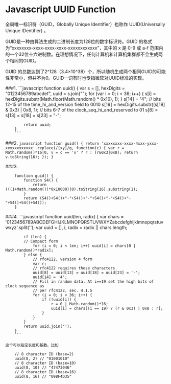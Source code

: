 Javascript UUID Function
========================

全局唯一标识符（GUID，Globally Unique Identifier）也称作 UUID(Universally Unique IDentifier) 。

GUID是一种由算法生成的二进制长度为128位的数字标识符。GUID 的格式为“xxxxxxxx-xxxx-xxxx-xxxx-xxxxxxxxxxxx”，其中的 x 是 0-9 或 a-f 范围内的一个32位十六进制数。在理想情况下，任何计算机和计算机集群都不会生成两个相同的GUID。

GUID 的总数达到了2^128（3.4×10^38）个，所以随机生成两个相同GUID的可能性非常小，但并不为0。GUID一词有时也专指微软对UUID标准的实现。

###1.
        ```javascript
        function uuid() {
            var s = [],
                hexDigits = "0123456789abcdef",
                uuid = s.join("");
            for (var i = 0; i < 36; i++) {
                s[i] = hexDigits.substr(Math.floor(Math.random() * 0x10), 1);
            }
            s[14] = "4"; // bits 12-15 of the time_hi_and_version field to 0010
            s[19] = hexDigits.substr((s[19] & 0x3) | 0x8, 1); // bits 6-7 of the clock_seq_hi_and_reserved to 01
            s[8] = s[13] = s[18] = s[23] = "-";

            return uuid;
        }
        ```
 

###2.
        ```javascript
        function guid() {
            return 'xxxxxxxx-xxxx-4xxx-yxxx-xxxxxxxxxxxx'.replace(/[xy]/g, function(c) {
                var r = Math.random()*16|0, v = c == 'x' ? r : (r&0x3|0x8);
                return v.toString(16);
            });
        }
        ```

###3.

        function guid() {
            function S4() {
                return (((1+Math.random())*0x10000)|0).toString(16).substring(1);
            }
            return (S4()+S4()+"-"+S4()+"-"+S4()+"-"+S4()+"-"+S4()+S4()+S4());
        }
 

###4.
        ```javascript
        function uuid(len, radix) {
            var chars = '0123456789ABCDEFGHIJKLMNOPQRSTUVWXYZabcdefghijklmnopqrstuvwxyz'.split('');
            var uuid = [], 
                i,
                radix = radix || chars.length;

            if (len) {
            // Compact form
                for (i = 0; i < len; i++) uuid[i] = chars[0 | Math.random()*radix];
            } else {
                // rfc4122, version 4 form
                var r;
                // rfc4122 requires these characters
                uuid[8] = uuid[13] = uuid[18] = uuid[23] = '-';
                uuid[14] = '4';
                // Fill in random data. At i==19 set the high bits of clock sequence as
                // per rfc4122, sec. 4.1.5
                for (i = 0; i < 36; i++) {
                    if (!uuid[i]) {
                        r = 0 | Math.random()*16;
                        uuid[i] = chars[(i == 19) ? (r & 0x3) | 0x8 : r];
                    }
                }
            }
            return uuid.join('');
        }
        ```

    这个可以指定长度和基数。比如

        // 8 character ID (base=2)
        uuid(8, 2) // "01001010"
        // 8 character ID (base=10)
        uuid(8, 10) // "47473046"
        // 8 character ID (base=16)
        uuid(8, 16) // "098F4D35"

